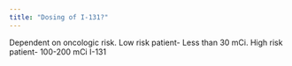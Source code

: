 ```yaml
---
title: "Dosing of I-131?"
---
```

Dependent on oncologic risk. Low risk patient- Less than 30 mCi. High risk patient- 100-200 mCi I-131

